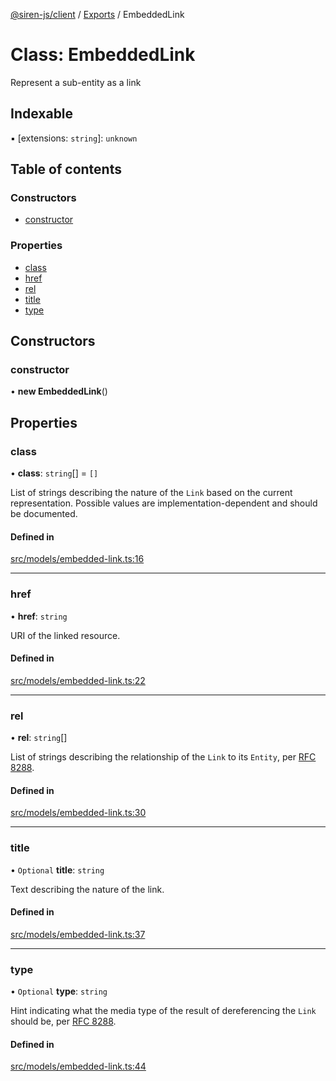 [@siren-js/client](../README.md) / [Exports](../modules.md) / EmbeddedLink

# Class: EmbeddedLink

Represent a sub-entity as a link

## Indexable

▪ [extensions: `string`]: `unknown`

## Table of contents

### Constructors

- [constructor](EmbeddedLink.md#constructor)

### Properties

- [class](EmbeddedLink.md#class)
- [href](EmbeddedLink.md#href)
- [rel](EmbeddedLink.md#rel)
- [title](EmbeddedLink.md#title)
- [type](EmbeddedLink.md#type)

## Constructors

### constructor

• **new EmbeddedLink**()

## Properties

### class

• **class**: `string`[] = `[]`

List of strings describing the nature of the `Link` based on the current representation. Possible values are
implementation-dependent and should be documented.

#### Defined in

[src/models/embedded-link.ts:16](https://github.com/siren-js/client/blob/3170d58/src/models/embedded-link.ts#L16)

___

### href

• **href**: `string`

URI of the linked resource.

#### Defined in

[src/models/embedded-link.ts:22](https://github.com/siren-js/client/blob/3170d58/src/models/embedded-link.ts#L22)

___

### rel

• **rel**: `string`[]

List of strings describing the relationship of the `Link` to its `Entity`, per [RFC 8288](https://tools.ietf.org/html/rfc8288).

#### Defined in

[src/models/embedded-link.ts:30](https://github.com/siren-js/client/blob/3170d58/src/models/embedded-link.ts#L30)

___

### title

• `Optional` **title**: `string`

Text describing the nature of the link.

#### Defined in

[src/models/embedded-link.ts:37](https://github.com/siren-js/client/blob/3170d58/src/models/embedded-link.ts#L37)

___

### type

• `Optional` **type**: `string`

Hint indicating what the media type of the result of dereferencing the `Link` should be, per [RFC 8288](https://tools.ietf.org/html/rfc8288#section-3.4.1).

#### Defined in

[src/models/embedded-link.ts:44](https://github.com/siren-js/client/blob/3170d58/src/models/embedded-link.ts#L44)
